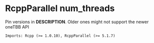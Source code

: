 # RcppParallel num_threads

Pin versions in **DESCRIPTION**. Older ones might not support the newer oneTBB API

```
Imports: Rcpp (>= 1.0.10), RcppParallel (>= 5.1.7)
```

